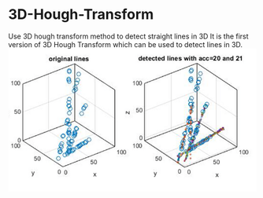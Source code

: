 # 3D-Hough-Transform
Use 3D hough transform method to detect straight lines in 3D
It is the first version of 3D Hough Transform which can be used to detect lines in 3D.
![3D line detection](https://github.com/JingLin0/3D-Hough-Transform/blob/master/images/3.png)
